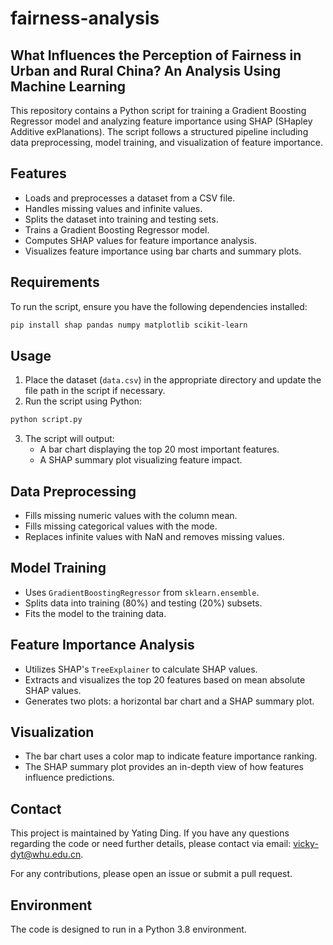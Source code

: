 # fairness-analysis
## What Influences the Perception of Fairness in Urban and Rural China? An Analysis Using Machine Learning

This repository contains a Python script for training a Gradient Boosting Regressor model and analyzing feature importance using SHAP (SHapley Additive exPlanations). The script follows a structured pipeline including data preprocessing, model training, and visualization of feature importance.

## Features
- Loads and preprocesses a dataset from a CSV file.
- Handles missing values and infinite values.
- Splits the dataset into training and testing sets.
- Trains a Gradient Boosting Regressor model.
- Computes SHAP values for feature importance analysis.
- Visualizes feature importance using bar charts and summary plots.

## Requirements
To run the script, ensure you have the following dependencies installed:

```bash
pip install shap pandas numpy matplotlib scikit-learn
```

## Usage

1. Place the dataset (`data.csv`) in the appropriate directory and update the file path in the script if necessary.
2. Run the script using Python:

```bash
python script.py
```

3. The script will output:
   - A bar chart displaying the top 20 most important features.
   - A SHAP summary plot visualizing feature impact.

## Data Preprocessing
- Fills missing numeric values with the column mean.
- Fills missing categorical values with the mode.
- Replaces infinite values with NaN and removes missing values.

## Model Training
- Uses `GradientBoostingRegressor` from `sklearn.ensemble`.
- Splits data into training (80%) and testing (20%) subsets.
- Fits the model to the training data.

## Feature Importance Analysis
- Utilizes SHAP's `TreeExplainer` to calculate SHAP values.
- Extracts and visualizes the top 20 features based on mean absolute SHAP values.
- Generates two plots: a horizontal bar chart and a SHAP summary plot.

## Visualization
- The bar chart uses a color map to indicate feature importance ranking.
- The SHAP summary plot provides an in-depth view of how features influence predictions.


## Contact
This project is maintained by Yating Ding. If you have any questions regarding the code or need further details, please contact via email: vicky-dyt@whu.edu.cn.

For any contributions, please open an issue or submit a pull request.

## Environment
The code is designed to run in a Python 3.8 environment.


